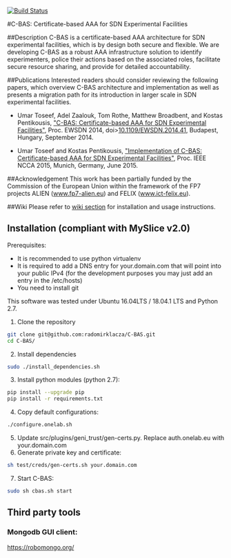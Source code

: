 
[![Build Status](https://travis-ci.org/EICT/C-BAS.svg?branch=master)](https://travis-ci.org/EICT/C-BAS)


#C-BAS: Certificate-based AAA for SDN Experimental Facilities

##Description
C-BAS is a certificate-based AAA architecture for SDN experimental facilities, which is by design both secure and flexible. We are developing C-BAS as a robust AAA infrastructure solution to identify experimenters, police their actions based on the associated roles, facilitate secure resource sharing, and provide for detailed accountability.


##Publications
Interested readers should consider reviewing the following papers, which overview C-BAS architecture and implementation as well as presents a migration path for its introduction in larger scale in SDN experimental facilities.

* Umar Toseef, Adel Zaalouk, Tom Rothe, Matthew Broadbent, and Kostas Pentikousis, ["C-BAS: Certificate-based AAA for SDN Experimental Facilities"](http://www.fp7-alien.eu/files/publications/EWSDN2014-ALIEN-CBAS.pdf), Proc. EWSDN 2014,   doi>[10.1109/EWSDN.2014.41](http://dx.doi.org/10.1109/EWSDN.2014.41), Budapest, Hungary, September 2014.

* Umar Toseef and Kostas Pentikousis, ["Implementation of C-BAS: Certificate-based AAA for SDN Experimental Facilities"](http://www.ict-felix.eu/wp-content/uploads/2015/06/CBAS_NCCA_15.pdf), Proc. IEEE NCCA 2015, Munich, Germany, June 2015. 

##Acknowledgement
This work has been partially funded by the Commission of the European Union within the framework of the FP7 projects ALIEN (www.fp7-alien.eu) and FELIX (www.ict-felix.eu).

##Wiki
Please refer to [wiki section](https://github.com/EICT/C-BAS/wiki) for installation and usage instructions.


## Installation (compliant with MySlice v2.0)

Prerequisites:
- It is recommended to use python virtualenv
- It is required to add a DNS entry for your.domain.com that will point into your public IPv4 (for the development purposes you may just add an entry in the /etc/hosts)
- You need to install git

This software was tested under Ubuntu 16.04LTS / 18.04.1 LTS and Python 2.7. 

1. Clone the repository
```bash
git clone git@github.com:radomirklacza/C-BAS.git
cd C-BAS/
```
2. Install dependencies 
```bash
sudo ./install_dependencies.sh
``` 

3. Install python modules (python 2.7):

```bash
pip install --upgrade pip
pip install -r requirements.txt
```
4. Copy default configurations:
```bash 
./configure.onelab.sh 
```
5. Update src/plugins/geni_trust/gen-certs.py. Replace auth.onelab.eu with your.domain.com
6. Generate private key and certificate: 
```bash 
sh test/creds/gen-certs.sh your.domain.com
```
7. Start C-BAS: 
```bash
sudo sh cbas.sh start
```
## Third party tools
### Mongodb GUI client: 
https://robomongo.org/
